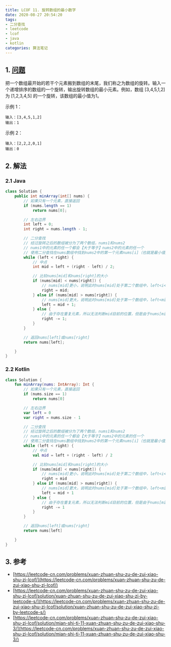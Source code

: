 ```yaml
---
title: LCOF 11. 旋转数组的最小数字
date: 2020-08-27 20:54:20
tags:
- 二分查找
- leetcode
- lcof
- java
- kotlin
categories: 算法笔记
---
```

## 1. [问题](https://leetcode-cn.com/problems/xuan-zhuan-shu-zu-de-zui-xiao-shu-zi-lcof/)
把一个数组最开始的若干个元素搬到数组的末尾，我们称之为数组的旋转。输入一个递增排序的数组的一个旋转，输出旋转数组的最小元素。例如，数组 [3,4,5,1,2] 为 [1,2,3,4,5] 的一个旋转，该数组的最小值为1。  
<!--more-->

示例 1：
```
输入：[3,4,5,1,2]
输出：1
```

示例 2：
```
输入：[2,2,2,0,1]
输出：0
```

## 2. 解法

### 2.1 Java
```java
class Solution {
    public int minArray(int[] nums) {
        // 如果只有一个元素，直接返回
        if (nums.length == 1)
            return nums[0];

        // 左右边界
        int left = 0;
        int right = nums.length - 1;

        // 二分查找
        // 经过旋转之后的数组被分为了两个数组，nums1和nums2
        // nums1中的元素的任一个都会【大于等于】nums2中的元素的任一个
        // 使用二分查找在nums数组中找到nums2中的第一个元素nums[i]（也就是最小值）
        while (left < right) {
            // 中点
            int mid = left + (right - left) / 2;

            // 比较nums[mid]和nums[right]的大小
            if (nums[mid] < nums[right]) {
                // nums[mid]更小，说明此时nums[mid]处于第二个数组中，left<i<=mid<right
                right = mid;
            } else if (nums[mid] > nums[right]) {
                // nums[mid]更大，说明此时nums[mid]处于第一个数组中，left<mid<i<right
                left = mid + 1;
            } else {
                // 由于存在重复元素，所以无法判断mid目前的位置，但是由于nums[mid]=nums[right]，所以可以忽略右端点
                right -= 1;
            }
        }

        // 返回nums[left]或nums[right]
        return nums[left];

    }
}
```

### 2.2 Kotlin
```kotlin
class Solution {
    fun minArray(nums: IntArray): Int {
        // 如果只有一个元素，直接返回
        if (nums.size == 1)
            return nums[0]

        // 左右边界
        var left = 0
        var right = nums.size - 1

        // 二分查找
        // 经过旋转之后的数组被分为了两个数组，nums1和nums2
        // nums1中的元素的任一个都会【大于等于】nums2中的元素的任一个
        // 使用二分查找在nums数组中找到nums2中的第一个元素nums[i]（也就是最小值）
        while (left < right) {
            // 中点
            val mid = left + (right - left) / 2

            // 比较nums[mid]和nums[right]的大小
            if (nums[mid] < nums[right]) {
                // nums[mid]更小，说明此时nums[mid]处于第二个数组中，left<i<=mid<right
                right = mid
            } else if (nums[mid] > nums[right]) {
                // nums[mid]更大，说明此时nums[mid]处于第一个数组中，left<mid<i<right
                left = mid + 1
            } else {
                // 由于存在重复元素，所以无法判断mid目前的位置，但是由于nums[mid]=nums[right]，所以可以忽略右端点
                right -= 1
            }
        }

        // 返回nums[left]或nums[right]
        return nums[left]

    }
}
```

## 3. 参考
- [https://leetcode-cn.com/problems/xuan-zhuan-shu-zu-de-zui-xiao-shu-zi-lcof/](https://leetcode-cn.com/problems/xuan-zhuan-shu-zu-de-zui-xiao-shu-zi-lcof/)
- [https://leetcode-cn.com/problems/xuan-zhuan-shu-zu-de-zui-xiao-shu-zi-lcof/solution/xuan-zhuan-shu-zu-de-zui-xiao-shu-zi-by-leetcode-s/](https://leetcode-cn.com/problems/xuan-zhuan-shu-zu-de-zui-xiao-shu-zi-lcof/solution/xuan-zhuan-shu-zu-de-zui-xiao-shu-zi-by-leetcode-s/)
- [https://leetcode-cn.com/problems/xuan-zhuan-shu-zu-de-zui-xiao-shu-zi-lcof/solution/mian-shi-ti-11-xuan-zhuan-shu-zu-de-zui-xiao-shu-3/](https://leetcode-cn.com/problems/xuan-zhuan-shu-zu-de-zui-xiao-shu-zi-lcof/solution/mian-shi-ti-11-xuan-zhuan-shu-zu-de-zui-xiao-shu-3/)